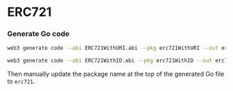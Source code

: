 # ERC721

### Generate Go code

```sh
web3 generate code --abi ERC721WithURI.abi --pkg erc721WithURI --out erc721WithURI.go
```

```sh
web3 generate code --abi ERC721WithID.abi --pkg erc721WithID --out erc721WithID.go
```

Then manually update the package name at the top of the generated Go file to `erc721`.
